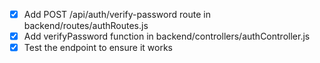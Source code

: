 - [x] Add POST /api/auth/verify-password route in backend/routes/authRoutes.js
- [x] Add verifyPassword function in backend/controllers/authController.js
- [x] Test the endpoint to ensure it works
